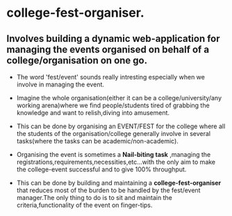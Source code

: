# college-fest-organiser.
## Involves building a dynamic web-application for managing the events organised on behalf of a college/organisation on one go.
* The word 'fest/event' sounds really intresting especially when we involve in managing the event.</br>

* Imagine the whole organisation(either it can be a college/university/any working arena)where we find people/students tired of grabbing the knowledge and want to relish,diving into amusement.</br>

* This can be done by organising an EVENT/FEST for the college where all the students of the organisation/college generally involve in several tasks(where the tasks can be academic/non-academic).</br>

* Organising the event is sometimes a **Nail-biting task** ,managing the registrations,requirements,necessities,etc...with the only aim to make the college-event successful and to give 100% throughput.</br>

* This can be done by building and maintaining a **college-fest-organiser** that reduces most of the burden to be handled by the fest/event manager.The only thing to do is to sit and maintain the criteria,functionality of the event on finger-tips.</br>
